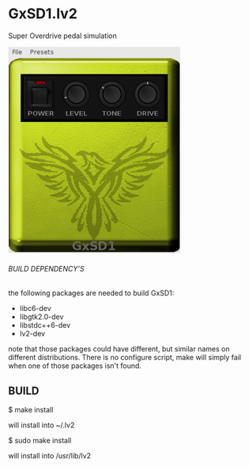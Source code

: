 # GxSD1.lv2
Super Overdrive pedal simulation


![GxSD1](https://github.com/brummer10/GxSD1.lv2/raw/master/GxSD1.png)

###### BUILD DEPENDENCY’S 

the following packages are needed to build GxSD1:

- libc6-dev
- libgtk2.0-dev
- libstdc++6-dev
- lv2-dev

note that those packages could have different, but similar names 
on different distributions. There is no configure script, 
make will simply fail when one of those packages isn't found.

## BUILD 

$ make install

will install into ~/.lv2

$ sudo make install

will install into /usr/lib/lv2
